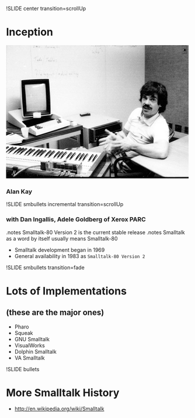 !SLIDE center transition=scrollUp

# Inception

![alanKay](alan_kay.jpg)

### Alan Kay

!SLIDE smbullets incremental transition=scrollUp

### with Dan Ingallis, Adele Goldberg of Xerox PARC
.notes Smalltalk\-80 Version 2 is the current stable release
.notes Smalltalk as a word by itself usually means Smalltalk\-80

* Smalltalk development began in 1969
* General availability in 1983 as `Smalltalk-80 Version 2`

!SLIDE smbullets transition=fade

# Lots of Implementations
## (these are the major ones)

* Pharo
* Squeak
* GNU Smalltalk
* VisualWorks
* Dolphin Smalltalk
* VA Smalltalk

!SLIDE bullets

# More Smalltalk History

* http://en.wikipedia.org/wiki/Smalltalk
